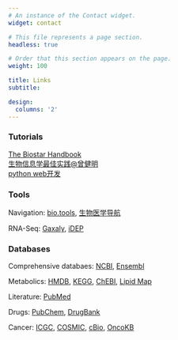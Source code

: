 ```yaml
---
# An instance of the Contact widget.
widget: contact

# This file represents a page section.
headless: true

# Order that this section appears on the page.
weight: 100

title: Links
subtitle: 

design:
  columns: '2'
---
```

### Tutorials
[The Biostar Handbook ](https://www.biostarhandbook.com)  
[生物信息学最佳实践@曾健明 ](http://www.biotrainee.com/jmzeng/book/basic/)  
[python web开发 ](https://developer.mozilla.org/zh-CN/docs/Learn/Getting_started_with_the_web)  
### Tools
Navigation:
[bio.tools](https://bio.tools),
[生物医学导航](https://wang-lin-boop.github.io/Biodb-Search/index.html)  

RNA-Seq:
[Gaxaly](https://usegalaxy.org),
[iDEP](http://bioinformatics.sdstate.edu/idep90/)

### Databases
Comprehensive databaes: 
[NCBI](https://www.ncbi.nlm.nih.gov), 
[Ensembl](https://uswest.ensembl.org/index.html)  

Metabolics:
[HMDB](https://hmdb.ca), 
[KEGG](https://www.genome.jp/kegg/),
[ChEBI](https://www.ebi.ac.uk/chebi/),
[Lipid Map](https://www.lipidmaps.org)  

Literature:
[PubMed](https://pubmed.ncbi.nlm.nih.gov)  

Drugs:
[PubChem](https://pubchem.ncbi.nlm.nih.gov),
[DrugBank](https://go.drugbank.com)  

Cancer:
[ICGC](https://dcc.icgc.org),
[COSMIC](https://cancer.sanger.ac.uk/cosmic),
[cBio](https://www.cbioportal.org),
[OncoKB](https://www.oncokb.org/#levelType=Tx)


